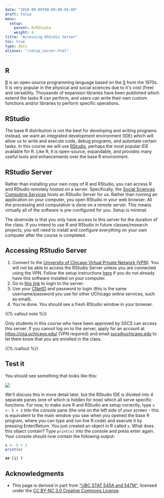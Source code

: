 ```yaml
---
date: "2018-09-09T00:00:00-05:00"
draft: false
menu:
  setup:
    parent: R/RStudio
    weight: 4
title: "Accessing RStudio Server"
toc: true
type: docs
aliases: "/setup_server.html"
---
```




## R

[R](https://www.r-project.org/) is an open-source programming language based on the [S](https://en.wikipedia.org/wiki/S_(programming_language)) from the 1970s. It is very popular in the physical and social sciences due to it's cost (free) and versatility. Thousands of expansion libraries have been published which extend the tasks R can perform, and users can write their own custom functions and/or libraries to perform specific operations.

## RStudio

The base R distribution is not the best for developing and writing programs. Instead, we want an integrated development environment (IDE) which will allow us to write and execute code, debug programs, and automate certain tasks. In this course we will use [RStudio](https://www.rstudio.com/products/RStudio/), perhaps the most popular IDE available for R. Like R, it is open-source, expandable, and provides many useful tools and enhancements over the base R environment.

## RStudio Server

Rather than installing your own copy of R and RStudio, you can access R and RStudio remotely hosted on a server. Specifically, the [Social Sciences Computing Services](https://sscs.uchicago.edu/) hosts an RStudio Server for us. Rather than running an application on your computer, you open RStudio in your web browser. All the processing and computation is done on a remote server. This means virtually all of the software is pre-configured for you. Setup is minimal.

The downside is that you only have access to this server for the duration of the class. If you intend to use R and RStudio in future classes/research projects, you will need to install and configure everything on your own computer after the course is completed.

## Accessing RStudio Server

1. Connect to the [University of Chicago Virtual Private Network (VPN)](https://uchicago.service-now.com/it?id=kb_article&kb=KB00015292). You will not be able to access the RStudio Server unless you are connected using the VPN. Follow the setup instructions [here](https://uchicago.service-now.com/it?id=kb_article&kb=KB06000630) if you do not already have this software installed on your computer.
1. Go to [this link](https://macss-r.uchicago.edu/) to login to the server.
1. Use your [CNetID](https://uchicago.service-now.com/it?id=kb_article&kb=KB06000393) and password to login (this is the same username/password you use for other UChicago online services, such as email).
1. You're done. You should see a fresh RStudio window in your browser.

{{% callout note %}}

Only students in this course who have been approved by SSCS can access this server. If you cannot log on to the server, apply for an account at https://iota.uchicago.edu/ (VPN required) and email [sscs@uchicago.edu](mailto:sscs@uchicago.edu) to let them know that you are enrolled in the class.

{{% /callout %}}

## Test it

You should see something that looks like this:

![](/img/rstudio-server.png)<!-- -->

We'll discuss this in more detail later, but the RStudio IDE is divided into 4 separate panes (one of which is hidden for now) which all serve specific functions. For now, to make sure R and RStudio are setup correctly, type `x <- 5 + 2` into the *console* pane (the one on the left side of your screen - this is equivalent to the main window you saw when you opened the base R program, where you can type and run live R code) and execute it by pressing Enter/Return. You just created an object in R called `x`. What does this object contain? Type `print(x)` into the console and press enter again. Your console should now contain the following output:


```r
x <- 5 + 2
print(x)
```

```
## [1] 7
```

## Acknowledgments


* This page is derived in part from ["UBC STAT 545A and 547M"](http://stat545.com), licensed under the [CC BY-NC 3.0 Creative Commons License](https://creativecommons.org/licenses/by-nc/3.0/).
